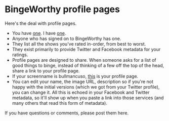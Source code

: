 # BingeWorthy profile pages
Here's the deal with profile pages. 
* You have <a href="http://my.bingeworthy.io/bullmancuso/">one</a>. I have <a href="http://my.bingeworthy.io/davewiner/">one</a>. 
* Anyone who has signed on to BingeWorthy has one. 
* They list all the shows you've rated in-order, from best to worst. 
* They exist primarily to provide Twitter and Facebook metadata for your ratings. 
* Profile pages are designed to share. When someone asks for a list of good things to binge, instead of thinking of a few off the top of the head, share a link to your profile page. 
* If your screenname is bullmancuso, <a href="http://my.bingeworthy.io/bullmancuso/">this</a> is your profile page. 
* You can edit your name, the image URL, description so if you're not happy with the initial versions (which we got from your Twitter profile), you can change it. All this is echoed in your Facebook and Twitter metadata, so it'll show up when you paste a link into those services (and many others that read this form of metadata).

If you have questions or comments, please post them here. 

